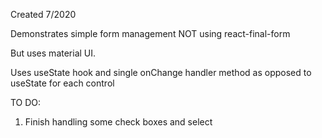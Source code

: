 Created 7/2020

Demonstrates simple form management NOT using react-final-form

But uses material UI.

Uses useState hook and single onChange handler method as opposed
to useState for each control

TO DO:

1. Finish handling some check boxes and select


